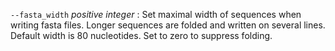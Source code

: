 `--fasta_width` *positive integer*
: Set maximal width of sequences when writing fasta files. Longer
  sequences are folded and written on several lines. Default width is
  80 nucleotides. Set to zero to suppress folding.
